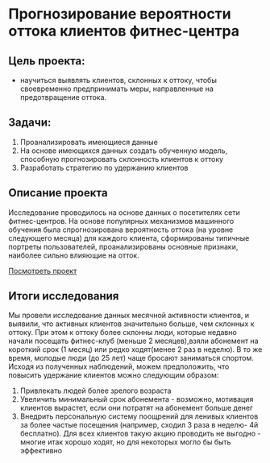 # Прогнозирование вероятности оттока клиентов фитнес-центра
## Цель проекта: 
- научиться выявлять клиентов, склонных к оттоку, чтобы своевременно предпринимать меры, направленные на предотвращение оттока.

## Задачи:
  1. Проанализировать имеющиеся данные
  2. На основе имеющихся данных создать обученную модель, способную прогнозировать склонность клиентов к оттоку
  3. Разработать стратегию по удержанию клиентов
  
## Описание проекта

Исследование проводилось на основе данных о посетителях сети фитнес-центров. На основе популярных механизмов машинного обучения была спрогнозирована вероятность
оттока (на уровне следующего месяца) для каждого клиента, сформированы типичные портреты пользователей, проанализированы основные признаки, наиболее сильно влияющие
на отток.

[Посмотреть проект](https://github.com/EvgPodd/Data-analysis-projects/blob/main/ML-project/ml_project.ipynb)

## Итоги исследования
Мы провели исследование данных месячной активности клиентов, и выявили, что активных клиентов значительно больше, чем склонных к оттоку. При этом к оттоку более склонны люди, которые недавно начали посещать фитнес-клуб (меньше 2 месяцев),взяли абонемент на короткий срок (1 месяц) или редко ходят(менее 2 раз в неделю). В то же время, молодые люди (до 25 лет) чаще бросают заниматься спортом. Исходя из полученных наблюдений, можем предположить, что повысить удержание клиентов можно следующим образом:
  1. Привлекать людей более зрелого возраста
  2. Увеличить минимальный срок абонемента - возможно, мотивация клиентов вырастет, если они потратят на абонемент больше денег
  3. Внедрить персональную систему поощрений для ленивых клиентов за более частые посещения (например, сходил 3 раза в неделю- 4й бесплатно). Для всех клиентов такую акцию проводить не выгодно - многие итак хорошо ходят, но для некоторых могло бы быть эффективно

